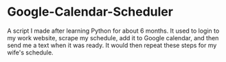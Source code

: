 # Google-Calendar-Scheduler
A script I made after learning Python for about 6 months. It used to login to my work website, scrape my schedule, add it to Google calendar, and then send me a text when it was ready. It would then repeat these steps for my wife's schedule.
